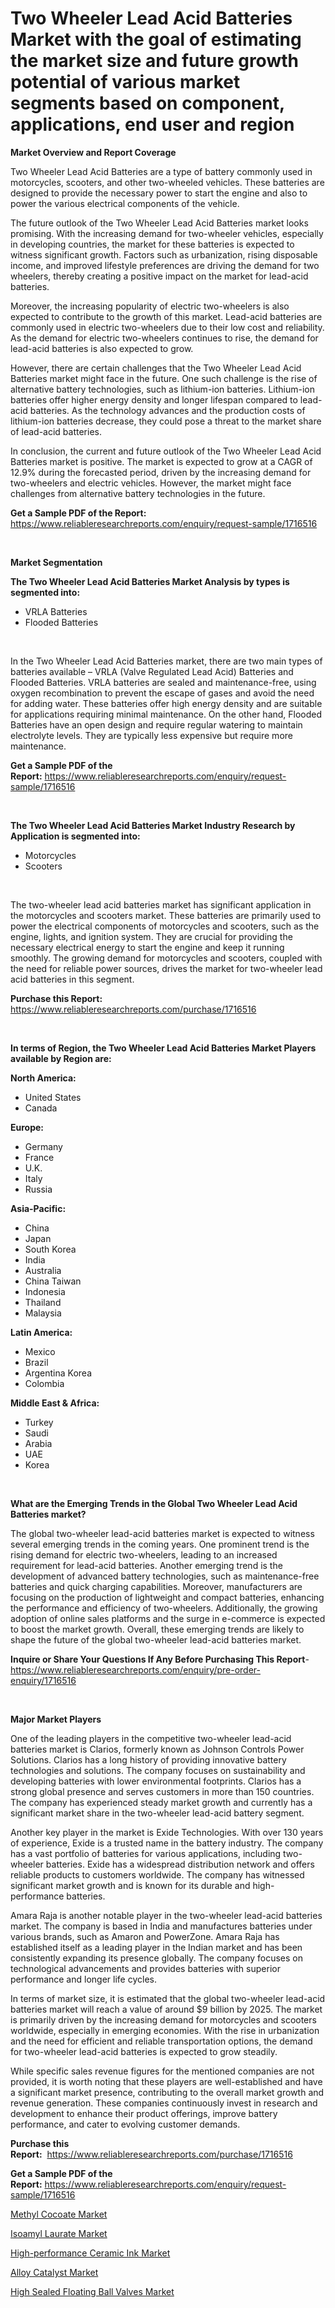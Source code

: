 <p><h1>Two Wheeler Lead Acid Batteries Market with the goal of estimating the market size and future growth potential of various market segments based on component, applications, end user and region</h1></p><p><strong>Market Overview and Report Coverage</strong></p>
<p><p>Two Wheeler Lead Acid Batteries are a type of battery commonly used in motorcycles, scooters, and other two-wheeled vehicles. These batteries are designed to provide the necessary power to start the engine and also to power the various electrical components of the vehicle.</p><p>The future outlook of the Two Wheeler Lead Acid Batteries market looks promising. With the increasing demand for two-wheeler vehicles, especially in developing countries, the market for these batteries is expected to witness significant growth. Factors such as urbanization, rising disposable income, and improved lifestyle preferences are driving the demand for two wheelers, thereby creating a positive impact on the market for lead-acid batteries.</p><p>Moreover, the increasing popularity of electric two-wheelers is also expected to contribute to the growth of this market. Lead-acid batteries are commonly used in electric two-wheelers due to their low cost and reliability. As the demand for electric two-wheelers continues to rise, the demand for lead-acid batteries is also expected to grow.</p><p>However, there are certain challenges that the Two Wheeler Lead Acid Batteries market might face in the future. One such challenge is the rise of alternative battery technologies, such as lithium-ion batteries. Lithium-ion batteries offer higher energy density and longer lifespan compared to lead-acid batteries. As the technology advances and the production costs of lithium-ion batteries decrease, they could pose a threat to the market share of lead-acid batteries.</p><p>In conclusion, the current and future outlook of the Two Wheeler Lead Acid Batteries market is positive. The market is expected to grow at a CAGR of 12.9% during the forecasted period, driven by the increasing demand for two-wheelers and electric vehicles. However, the market might face challenges from alternative battery technologies in the future.</p></p>
<p><strong>Get a Sample PDF of the Report:</strong> <a href="https://www.reliableresearchreports.com/enquiry/request-sample/1716516">https://www.reliableresearchreports.com/enquiry/request-sample/1716516</a></p>
<p>&nbsp;</p>
<p><strong>Market Segmentation</strong></p>
<p><strong>The Two Wheeler Lead Acid Batteries Market Analysis by types is segmented into:</strong></p>
<p><ul><li>VRLA Batteries</li><li>Flooded Batteries</li></ul></p>
<p>&nbsp;</p>
<p><p>In the Two Wheeler Lead Acid Batteries market, there are two main types of batteries available – VRLA (Valve Regulated Lead Acid) Batteries and Flooded Batteries. VRLA batteries are sealed and maintenance-free, using oxygen recombination to prevent the escape of gases and avoid the need for adding water. These batteries offer high energy density and are suitable for applications requiring minimal maintenance. On the other hand, Flooded Batteries have an open design and require regular watering to maintain electrolyte levels. They are typically less expensive but require more maintenance.</p></p>
<p><strong>Get a Sample PDF of the Report:</strong>&nbsp;<a href="https://www.reliableresearchreports.com/enquiry/request-sample/1716516">https://www.reliableresearchreports.com/enquiry/request-sample/1716516</a></p>
<p>&nbsp;</p>
<p><strong>The Two Wheeler Lead Acid Batteries Market Industry Research by Application is segmented into:</strong></p>
<p><ul><li>Motorcycles</li><li>Scooters</li></ul></p>
<p>&nbsp;</p>
<p><p>The two-wheeler lead acid batteries market has significant application in the motorcycles and scooters market. These batteries are primarily used to power the electrical components of motorcycles and scooters, such as the engine, lights, and ignition system. They are crucial for providing the necessary electrical energy to start the engine and keep it running smoothly. The growing demand for motorcycles and scooters, coupled with the need for reliable power sources, drives the market for two-wheeler lead acid batteries in this segment.</p></p>
<p><strong>Purchase this Report:</strong>&nbsp; <a href="https://www.reliableresearchreports.com/purchase/1716516">https://www.reliableresearchreports.com/purchase/1716516</a></p>
<p>&nbsp;</p>
<p><strong>In terms of Region, the Two Wheeler Lead Acid Batteries Market Players available by Region are:</strong></p>
<p>
    <p> <strong> North America: </strong>
        <ul>
            <li>United States</li>
            <li>Canada</li>
        </ul>
        </p> 
    <p> <strong> Europe: </strong>
        <ul>
            <li>Germany</li>
            <li>France</li>
            <li>U.K.</li>
            <li>Italy</li>
            <li>Russia</li>
        </ul>
        </p> 
    <p> <strong> Asia-Pacific: </strong>
        <ul>
            <li>China</li>
            <li>Japan</li>
            <li>South Korea</li>
            <li>India</li>
            <li>Australia</li>
            <li>China Taiwan</li>
            <li>Indonesia</li>
            <li>Thailand</li>
            <li>Malaysia</li>
        </ul>
        </p> 
    <p> <strong> Latin America: </strong>
        <ul>
            <li>Mexico</li>
            <li>Brazil</li>
            <li>Argentina Korea</li>
            <li>Colombia</li>
        </ul>
        </p> 
    <p> <strong> Middle East & Africa: </strong>
        <ul>
            <li>Turkey</li>
            <li>Saudi</li>
            <li>Arabia</li>
            <li>UAE</li>
            <li>Korea</li>
        </ul>
    </p>
    </p>
<p>&nbsp;</p>
<p><strong>What are the Emerging Trends in the Global Two Wheeler Lead Acid Batteries market?</strong></p>
<p><p>The global two-wheeler lead-acid batteries market is expected to witness several emerging trends in the coming years. One prominent trend is the rising demand for electric two-wheelers, leading to an increased requirement for lead-acid batteries. Another emerging trend is the development of advanced battery technologies, such as maintenance-free batteries and quick charging capabilities. Moreover, manufacturers are focusing on the production of lightweight and compact batteries, enhancing the performance and efficiency of two-wheelers. Additionally, the growing adoption of online sales platforms and the surge in e-commerce is expected to boost the market growth. Overall, these emerging trends are likely to shape the future of the global two-wheeler lead-acid batteries market.</p></p>
<p><strong>Inquire or Share Your Questions If Any Before Purchasing This Report</strong>- <a href="https://www.reliableresearchreports.com/enquiry/pre-order-enquiry/1716516">https://www.reliableresearchreports.com/enquiry/pre-order-enquiry/1716516</a></p>
<p>&nbsp;</p>
<p><strong>Major Market Players</strong></p>
<p><p>One of the leading players in the competitive two-wheeler lead-acid batteries market is Clarios, formerly known as Johnson Controls Power Solutions. Clarios has a long history of providing innovative battery technologies and solutions. The company focuses on sustainability and developing batteries with lower environmental footprints. Clarios has a strong global presence and serves customers in more than 150 countries. The company has experienced steady market growth and currently has a significant market share in the two-wheeler lead-acid battery segment.</p><p>Another key player in the market is Exide Technologies. With over 130 years of experience, Exide is a trusted name in the battery industry. The company has a vast portfolio of batteries for various applications, including two-wheeler batteries. Exide has a widespread distribution network and offers reliable products to customers worldwide. The company has witnessed significant market growth and is known for its durable and high-performance batteries.</p><p>Amara Raja is another notable player in the two-wheeler lead-acid batteries market. The company is based in India and manufactures batteries under various brands, such as Amaron and PowerZone. Amara Raja has established itself as a leading player in the Indian market and has been consistently expanding its presence globally. The company focuses on technological advancements and provides batteries with superior performance and longer life cycles.</p><p>In terms of market size, it is estimated that the global two-wheeler lead-acid batteries market will reach a value of around $9 billion by 2025. The market is primarily driven by the increasing demand for motorcycles and scooters worldwide, especially in emerging economies. With the rise in urbanization and the need for efficient and reliable transportation options, the demand for two-wheeler lead-acid batteries is expected to grow steadily.</p><p>While specific sales revenue figures for the mentioned companies are not provided, it is worth noting that these players are well-established and have a significant market presence, contributing to the overall market growth and revenue generation. These companies continuously invest in research and development to enhance their product offerings, improve battery performance, and cater to evolving customer demands.</p></p>
<p><strong>Purchase this Report:</strong>&nbsp;&nbsp;<a href="https://www.reliableresearchreports.com/purchase/1716516">https://www.reliableresearchreports.com/purchase/1716516</a></p>
<p></p>
<p><strong>Get a Sample PDF of the Report:</strong>&nbsp;<a href="https://www.reliableresearchreports.com/enquiry/request-sample/1716516">https://www.reliableresearchreports.com/enquiry/request-sample/1716516</a></p>
<p><p><a href="https://www.linkedin.com/pulse/methyl-cocoate-market-research-report-provides-thorough-industry-jxa2e/">Methyl Cocoate Market</a></p><p><a href="https://www.linkedin.com/pulse/isoamyl-laurate-market-size-share-amp-trends-analysis-7bw5e/">Isoamyl Laurate Market</a></p><p><a href="https://medium.com/@draft.web.back/high-performance-ceramic-ink-market-insights-into-market-cagr-market-trends-and-growth-a3f14e0d4fa0">High-performance Ceramic Ink Market</a></p><p><a href="https://github.com/RichRobinson5/Market-Research-Report-List-2/blob/main/alloy-catalyst-market.md">Alloy Catalyst Market</a></p><p><a href="https://medium.com/@react.shoe.mask/high-sealed-floating-ball-valves-market-exploring-market-share-market-trends-and-future-growth-57f86e3a55af">High Sealed Floating Ball Valves Market</a></p></p>